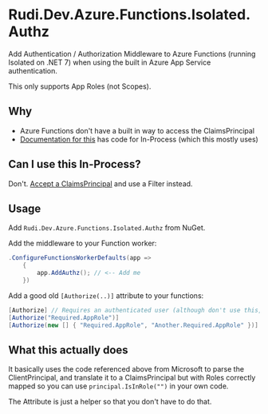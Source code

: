 # Rudi.Dev.Azure.Functions.Isolated.Authz

Add Authentication / Authorization Middleware to Azure Functions (running Isolated on .NET 7) when using the built in Azure App Service authentication.

This only supports App Roles (not Scopes).

## Why

- Azure Functions don't have a built in way to access the ClaimsPrincipal
- [Documentation for this](https://learn.microsoft.com/en-us/azure/app-service/configure-authentication-user-identities) has code for In-Process (which this mostly uses)

## Can I use this In-Process?

Don't. [Accept a ClaimsPrincipal](https://learn.microsoft.com/en-us/azure/azure-functions/functions-bindings-http-webhook-trigger?pivots=programming-language-csharp&tabs=python-v2%2Cin-process%2Cfunctionsv2#working-with-client-identities) and use a Filter instead.

## Usage

Add `Rudi.Dev.Azure.Functions.Isolated.Authz` from NuGet.

Add the middleware to your Function worker:
```csharp
.ConfigureFunctionsWorkerDefaults(app =>
    {
        app.AddAuthz(); // <-- Add me
    })
```

Add a good old `[Authorize(..)]` attribute to your functions:
```csharp
[Authorize] // Requires an authenticated user (although don't use this, App Service should be doing this for you)
[Authorize("Required.AppRole")]
[Authorize(new [] { "Required.AppRole", "Another.Required.AppRole" })]
```

## What this actually does

It basically uses the code referenced above from Microsoft to parse the ClientPrincipal, and translate it to a ClaimsPrincipal but with Roles correctly mapped so you can use `principal.IsInRole("")` in your own code.

The Attribute is just a helper so that you don't have to do that.